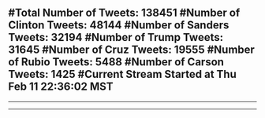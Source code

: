#Total Number of Tweets: 138451 
#Number of Clinton Tweets: 48144
#Number of Sanders Tweets: 32194
#Number of Trump Tweets: 31645
#Number of Cruz Tweets: 19555
#Number of Rubio Tweets: 5488
#Number of Carson Tweets: 1425
#Current Stream Started at Thu Feb 11 22:36:02 MST
---
---
---
